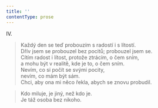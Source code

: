 ```yaml
---
title: ''
contentType: prose
---
```


IV.

> Každý den se teď probouzím s radostí i s lítostí.  
> Dřív jsem se probouzel bez pocitů; probouzel jsem se.  
> Cítím radost i lítost, protože ztrácím, o čem sním,  
> a mohu být v realitě, kde je to, o čem sním.  
> Nevím, co si počít se svými pocity,  
> nevím, co mám být sám.  
> Chci, aby ona mi něco řekla, abych se znovu probudil.

> Kdo miluje, je jiný, než kdo je.  
> Je táž osoba bez nikoho.

